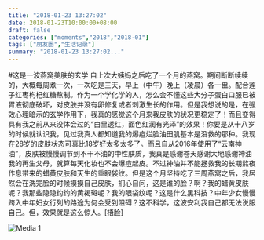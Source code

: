 ```yaml
---
title: "2018-01-23 13:27:02"
date: 2018-01-23T10:00:00+08:00
draft: false
categories: ["moments","2018","2018-01"]
tags: ["朋友圈","生活记录"]
summary: "2018-01-23 13:27:02..."
---
```


#这是一波燕窝美肤的玄学
自上次大姨妈之后吃了一个月的燕窝。期间断断续续的，大概每周煮一次，一次吃是三天，早上（中午）晚上（凌晨）各一盅。配合莲子红枣枸杞红糖熬制。作为一个学化学的人，怎么会不懂这些大分子蛋白口服已被胃液彻底破坏，对皮肤并没有卵修复或者刺激生长的作用。但是我想说的是，在强效心理暗示的玄学作用下，我真的感觉这个月来我皮肤的状况更稳定了！而且变得具有我之前从来没体会过的“白里透红，面色红润有光泽”的效果！你要是从十八岁的时候就认识我，见过我真人都知道我的爆痘烂脸油田肌基本是没救的那种。我现在28岁的皮肤状态可真比18岁好太多太多了。而且自从2016年使用了“云南神油”，皮肤被慢慢调节到不干不油的中性肤质，我真是感谢苍天感谢大地感谢神油我的再生父母，就算每天化妆也不会爆痘起皮。不过神油并不能拯救我的长期熬夜作息带来的蜡黄皮肤和天生的重眼袋纹。但是这个月坚持吃了三周燕窝之后，我居然会在洗完脸的时候摸摸自己皮肤，扪心自问，这是谁的脸？啊？我的蜡黄皮肤呢？我那些隐隐约约的黄褐斑呢？我的眼袋纹呢？这是什么黑科技？中年少女慢慢跨入中年妇女行列的路途为何会受到阻碍？这不科学，这波安利我自己都无法说服自己。但，效果就是这么惊人。[捂脸]

![Media 1](/Moments/photos/2018-01-23/201801231327020.jpg)

